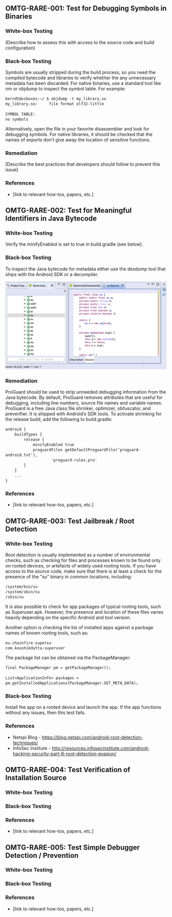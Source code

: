 ## <a name="OMTG-RARE-001"></a>OMTG-RARE-001: Test for Debugging Symbols in Binaries

### White-box Testing

(Describe how to assess this with access to the source code and build configuration)

### Black-box Testing

Symbols  are usually stripped during the build process, so you need the compiled bytecode and libraries to verify whether the any unnecessary metadata has been discarded. For native binaries, use a standard tool like nm or objdump to inspect the symbol table. For example:

~~~~ 
berndt@osboxes:~/ $ objdump -t my_library.so
my_library.so:     file format elf32-little

SYMBOL TABLE:
no symbols
~~~~ 

Alternatively, open the file in your favorite disassembler and look for debugging symbols. For native libraries, it should be checked that the names of exports don’t give away the location of sensitive functions. 

### Remediation

[Describe the best practices that developers should follow to prevent this issue]

### References

- [link to relevant how-tos, papers, etc.]

## <a name="OMTG-RARE-002"></a>OMTG-RARE-002:  Test for Meaningful Identifiers in Java Bytecode

### White-box Testing

Verify the minifyEnabled is set to true in build.gradle (see below).

### Black-box Testing

To inspect the Java bytecode for metadata either use the dexdump tool that ships with the Android SDK or a decompiler.

![ProGuard-obfuscated code](../images/proguard.jpg)

### Remediation

ProGuard should be used to strip unneeded debugging information from the Java bytecode. By default, ProGuard removes attributes that are useful for debugging, including line numbers, source file names and variable names. ProGuard is a free Java class file shrinker, optimizer, obfuscator, and preverifier. It is shipped with Android’s SDK tools. To activate shrinking for the release build, add the following to build.gradle:

~~~~ 
android {
    buildTypes {
        release {
            minifyEnabled true
            proguardFiles getDefaultProguardFile(‘proguard-android.txt'),
                    'proguard-rules.pro'
        }
    }
    ...
}
~~~~ 

### References

- [link to relevant how-tos, papers, etc.]

## <a name="OMTG-RARE-003"></a>OMTG-RARE-003: Test Jailbreak / Root Detection

### White-box Testing

Root detection is usually implemented as a number of environmental checks, such as checking for files and processes known to be found only on rooted devices, or artefacts of widely used rooting tools. If you have access to the source code, make sure that there is at least a check for the presence of the "su" binary in common locations, including:

~~~~
/system/bin/su
/system/xbin/su
/sbin/su
~~~~

It is also possible to check for app packages of typical rooting tools, such as Superuser.apk. However, the presence and location of these files varies heavily depending on the specific Android and tool version. 

Another option is checking the list of installed apps against a package names of known rooting tools, such as:

~~~~
eu.chainfire.supersu
com.koushikdutta.superuser
~~~~

The package list can be obtained via the PackageManager:

~~~~
final PackageManager pm = getPackageManager();

List<ApplicationInfo> packages = pm.getInstalledApplications(PackageManager.GET_META_DATA);
~~~~

### Black-box Testing

Install the app on a rooted device and launch the app. If the app functions without any issues, then this test fails.

### References

- Netspi Blog - https://blog.netspi.com/android-root-detection-techniques/
- InfoSec Institute - http://resources.infosecinstitute.com/android-hacking-security-part-8-root-detection-evasion/

## <a name="OMTG-RARE-004"></a>OMTG-RARE-004: Test Verification of Installation Source

### White-box Testing


### Black-box Testing


### References

- [link to relevant how-tos, papers, etc.]

## <a name="OMTG-RARE-005"></a>OMTG-RARE-005: Test Simple Debugger Detection / Prevention

### White-box Testing


### Black-box Testing


### References

- [link to relevant how-tos, papers, etc.]
